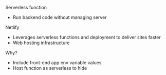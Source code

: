 Serverless function

- Run backend code without managing server

Netlify

- Leverages serverless functions and deployment to deliver sites faster
- Web hosting infrastructure

Why?

- Include front-end app env variable values
- Host function as serverless to hide
